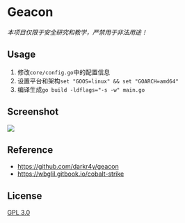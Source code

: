 # Geacon

*本项目仅限于安全研究和教学，严禁用于非法用途！*

## Usage

1. 修改`core/config.go`中的配置信息
2. 设置平台和架构`set "GOOS=linux" && set "GOARCH=amd64"`
3. 编译生成`go build -ldflags="-s -w" main.go`

## Screenshot

![](https://i.loli.net/2021/10/20/n3oKctpNRy29G4T.jpg)

## Reference

- https://github.com/darkr4y/geacon
- https://wbglil.gitbook.io/cobalt-strike

## License

[GPL 3.0](https://github.com/DongHuangT1/Geacon/blob/master/LICENSE)
